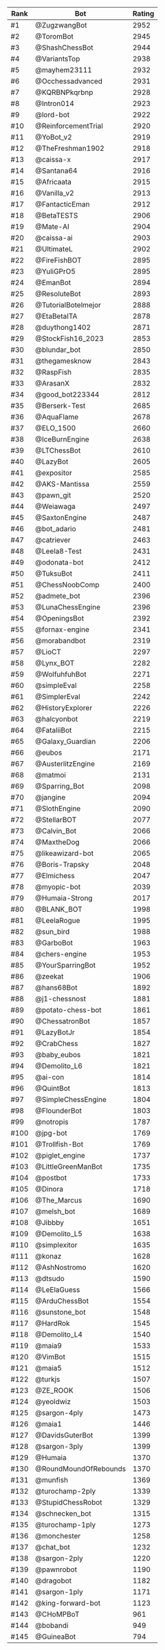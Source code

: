 Rank|Bot|Rating
---|---|---
#1|@ZugzwangBot|2952
#2|@ToromBot|2945
#3|@ShashChessBot|2944
#4|@VariantsTop|2938
#5|@mayhem23111|2932
#6|@Occhessadvanced|2931
#7|@KQRBNPkqrbnp|2928
#8|@Intron014|2923
#9|@lord-bot|2922
#10|@ReinforcementTrial|2920
#11|@YoBot_v2|2919
#12|@TheFreshman1902|2918
#13|@caissa-x|2917
#14|@Santana64|2916
#15|@Africaata|2915
#16|@Vanilla_v2|2913
#17|@FantacticEman|2912
#18|@BetaTESTS|2906
#19|@Mate-AI|2904
#20|@caissa-ai|2903
#21|@UltimateL|2902
#22|@FireFishBOT|2895
#23|@YuliGPrO5|2895
#24|@EmanBot|2894
#25|@ResoluteBot|2893
#26|@TutorialBotelmejor|2888
#27|@EtaBetaITA|2878
#28|@duythong1402|2871
#29|@StockFish16_2023|2853
#30|@blundar_bot|2850
#31|@thegamesknow|2843
#32|@RaspFish|2835
#33|@ArasanX|2832
#34|@good_bot223344|2812
#35|@Berserk-Test|2685
#36|@AquaFlame|2678
#37|@ELO_1500|2660
#38|@IceBurnEngine|2638
#39|@LTChessBot|2610
#40|@LazyBot|2605
#41|@expositor|2585
#42|@AKS-Mantissa|2559
#43|@pawn_git|2520
#44|@Weiawaga|2497
#45|@SaxtonEngine|2487
#46|@bot_adario|2481
#47|@catriever|2463
#48|@Leela8-Test|2431
#49|@odonata-bot|2412
#50|@TuksuBot|2411
#51|@ChessNoobComp|2400
#52|@admete_bot|2396
#53|@LunaChessEngine|2396
#54|@OpeningsBot|2392
#55|@fornax-engine|2341
#56|@morabandbot|2319
#57|@LioCT|2297
#58|@Lynx_BOT|2282
#59|@WolfuhfuhBot|2271
#60|@simpleEval|2258
#61|@SimplerEval|2242
#62|@HistoryExplorer|2226
#63|@halcyonbot|2219
#64|@FataliiBot|2215
#65|@Galaxy_Guardian|2206
#66|@eubos|2171
#67|@AusterlitzEngine|2169
#68|@matmoi|2131
#69|@Sparring_Bot|2098
#70|@jangine|2094
#71|@SlothEngine|2090
#72|@StellarBOT|2077
#73|@Calvin_Bot|2066
#74|@MaxtheDog|2066
#75|@likeawizard-bot|2065
#76|@Boris-Trapsky|2048
#77|@Elmichess|2047
#78|@myopic-bot|2039
#79|@Humaia-Strong|2017
#80|@BLANK_BOT|1998
#81|@LeelaRogue|1995
#82|@sun_bird|1988
#83|@GarboBot|1963
#84|@chers-engine|1953
#85|@YourSparringBot|1952
#86|@zeekat|1906
#87|@hans68Bot|1892
#88|@j1-chessnost|1881
#89|@potato-chess-bot|1861
#90|@ChessatronBot|1857
#91|@LazyBotJr|1854
#92|@CrabChess|1827
#93|@baby_eubos|1821
#94|@Demolito_L6|1821
#95|@ai-con|1814
#96|@QuintBot|1813
#97|@SimpleChessEngine|1804
#98|@FlounderBot|1803
#99|@notropis|1787
#100|@jpg-bot|1769
#101|@Trollfish-Bot|1769
#102|@piglet_engine|1737
#103|@LittleGreenManBot|1735
#104|@postbot|1733
#105|@Dinora|1718
#106|@The_Marcus|1690
#107|@melsh_bot|1689
#108|@Jibbby|1651
#109|@Demolito_L5|1638
#110|@simplexitor|1635
#111|@konaz|1628
#112|@AshNostromo|1620
#113|@dtsudo|1590
#114|@LeElaGuess|1566
#115|@ArduChessBot|1554
#116|@sunstone_bot|1548
#117|@HardRok|1545
#118|@Demolito_L4|1540
#119|@maia9|1533
#120|@VimBot|1515
#121|@maia5|1512
#122|@turkjs|1507
#123|@ZE_ROOK|1506
#124|@yeoldwiz|1503
#125|@sargon-4ply|1473
#126|@maia1|1446
#127|@DavidsGuterBot|1399
#128|@sargon-3ply|1399
#129|@Humaia|1370
#130|@RoundMoundOfRebounds|1370
#131|@munfish|1369
#132|@turochamp-2ply|1339
#133|@StupidChessRobot|1329
#134|@schnecken_bot|1315
#135|@turochamp-1ply|1273
#136|@monchester|1258
#137|@chat_bot|1232
#138|@sargon-2ply|1220
#139|@pawnrobot|1190
#140|@dragobot|1182
#141|@sargon-1ply|1171
#142|@king-forward-bot|1123
#143|@CHoMPBoT|961
#144|@bobandi|949
#145|@GuineaBot|794
